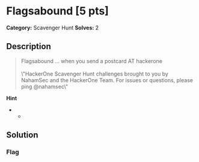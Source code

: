 # Flagsabound [5 pts]

**Category:** Scavenger Hunt
**Solves:** 2

## Description
>Flagsabound ... when you send a postcard AT hackerone<br><br>\\"HackerOne Scavenger Hunt challenges brought to you by NahamSec and the HackerOne Team. For issues or questions, please ping @nahamsec\\"

**Hint**
* -

## Solution

### Flag

